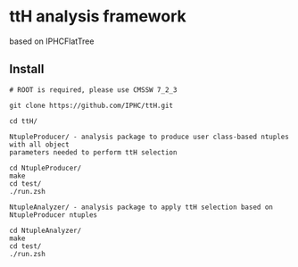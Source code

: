 ttH analysis framework
============

based on IPHCFlatTree

Install
-------

```
# ROOT is required, please use CMSSW 7_2_3

git clone https://github.com/IPHC/ttH.git

cd ttH/

NtupleProducer/ - analysis package to produce user class-based ntuples with all object
parameters needed to perform ttH selection

cd NtupleProducer/
make
cd test/
./run.zsh

NtupleAnalyzer/ - analysis package to apply ttH selection based on
NtupleProducer ntuples

cd NtupleAnalyzer/
make
cd test/
./run.zsh

```
